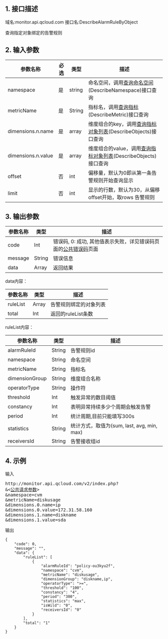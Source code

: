 ## 1. 接口描述
域名:monitor.api.qcloud.com
接口名:DescribeAlarmRuleByObject

查询指定对象绑定的告警规则

## 2. 输入参数
| 参数名称 | 必选  | 类型 | 描述 |
|---------|---------|---------|---------|
| namespace | 是 | string | 命名空间，调用<a href="/doc/api/255/查询命名空间" title="查询命名空间">查询命名空间</a>(DescribeNamespace)接口查询|
| metricName | 是 | String | 指标名，调用<a href="/doc/api/255/查询指标" title="查询指标">查询指标</a>(DescribeMetric)接口查询|
| dimensions.n.name | 是 | array | 维度组合的key，调用<a href="/doc/api/255/查询指标对象列表" title="查询指标对象列表">查询指标对象列表</a>(DescribeObjects)接口查询|
| dimensions.n.value | 是 | array | 维度组合的value，调用<a href="/doc/api/255/查询指标对象列表" title="查询指标对象列表">查询指标对象列表</a>(DescribeObjects)接口查询|
| offset | 否 | int | 偏移量，默认为0即从第一条告警规则开始查询显示 |
| limit	 | 否 | int | 显示的行数，默认为30，从偏移offset开始，取rows 告警规则 |

## 3. 输出参数
| 参数名称 | 类型 | 描述 |
|---------|---------|---------|
| code | Int | 错误码, 0: 成功, 其他值表示失败，详见错误码页面的<a href="/doc/api/255/错误码" title="错误码">公共错误码</a>页面|
| message | String | 错误信息|
| data | Array | 返回结果 |

data内容：

| 参数名称 | 类型 | 描述 |
|---------|---------|---------|
|ruleList | Array | 告警规则绑定的对象列表| 
|total|Int|返回的ruleList条数|

ruleList内容：

| 参数名称 | 类型 | 描述 |
|---------|---------|---------|
| alarmRuleId | String | 告警规则id|
| namespace | String | 命名空间|
| metricName | String | 指标名|
| dimensionGroup | String|维度组合名称|
| operatorType| String | 操作符| 
| threshold | Int | 触发异常的数目阈值|
| constancy | Int | 表明异常持续多少个周期会触发告警| 
| period | Int | 统计周期,目前只能填写300s|
| statistics | String | 统计方式，取值为(sum, last, avg, min, max)|
| receiversId | String | 告警接收组id|

## 4. 示例
输入
<pre>
http://monitor.api.qcloud.com/v2/index.php?
&<<a href="http://tcecqpoc.fsphere.cn/doc/api/229/6976">公共请求参数</a>>
&namespace=cvm
&metricName=diskusage
&dimensions.0.name=ip
&dimensions.0.value=172.31.58.160
&dimensions.1.name=diskname
&dimensions.1.value=sda
</pre>
输出
```
{
    "code": 0,
    "message": "",
    "data": {
        "ruleList": [
            {
                "alarmRuleId": "policy-ou3kyu2f",
                "namespace": "cvm",
                "metricName": "diskusage",
                "dimensionGroup": "diskname,ip",
                "operatorType": ">=",
                "threshold": "100",
                "constancy": "4",
                "period": "300",
                "statistics": "max",
                "isWild": "0",
                "receiversId": "0"
            }
        ],
        "total": "1"
    }
}
```

